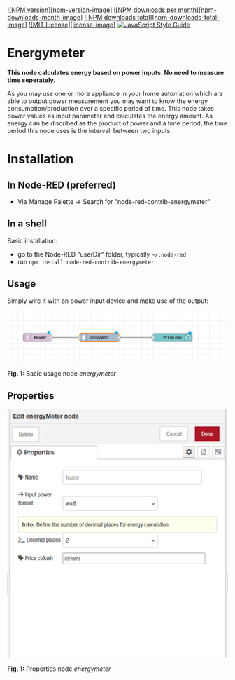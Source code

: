<br/>

[![NPM version][npm-version-image]][npm-url]
[![NPM downloads per month][npm-downloads-month-image]][npm-url]
[![NPM downloads total][npm-downloads-total-image]][npm-url]
[![MIT License][license-image]][license-url]
[![JavaScript Style Guide](https://img.shields.io/badge/code_style-standard-brightgreen.svg)](https://standardjs.com)

# Energymeter

**This node calculates energy based on power inputs. No need to measure time seperately.**

As you may use one or more appliance in your home automation which are able to output power measurement you may want to know the energy consumption/production over a specific period of time. This node takes power values as input parameter and calculates the energy amount. As energy can be discribed as the product of power and a time period, the time period this node uses is the intervall between two inputs.

# Installation

## In Node-RED (preferred)

* Via Manage Palette -> Search for "node-red-contrib-energymeter"

## In a shell
Basic installation:
* go to the Node-RED "userDir" folder, typically `~/.node-red`
* run `npm install node-red-contrib-energymeter`

## Usage
Simply wire it with an power input device and make use of the output:

![energymeter-basic-usage](images/example_energymeter_1.png "Node energymeter usage")  

**Fig. 1:** Basic usage node *energymeter*

## Properties

![energymeter-properties](images/properties_energymeter_1.png "Node energymeter porperties")  

**Fig. 1:** Properties node *energymeter*


[npm-url]: https://npmjs.org/package/node-red-contrib-energymeter
[license-url]: https://github.com/Marcvolta/node-red-energymeter/LICENSE